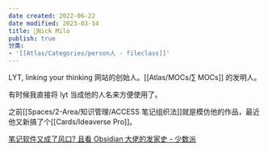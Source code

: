 ```yaml
---
date created: 2022-06-22
date modified: 2023-03-14
title: 🧑Nick Milo
publish: true
分类:
- '[[Atlas/Categories/person人 - fileclass]]'
---
```


LYT, linking your thinking 网站的创始人。[[Atlas/MOCs/∑ MOCs]] 的发明人。

有时候我直接将 lyt 当成他的人名来方便使用了。

之前[[Spaces/2-Area/知识管理/ACCESS 笔记组织法]]就是模仿他的作品，最近他又新搞了个[[Cards/Ideaverse Pro]]。

[笔记软件又成了风口? 且看 Obsidian 大佬的发家史 - 少数派](https://sspai.com/post/71155)
